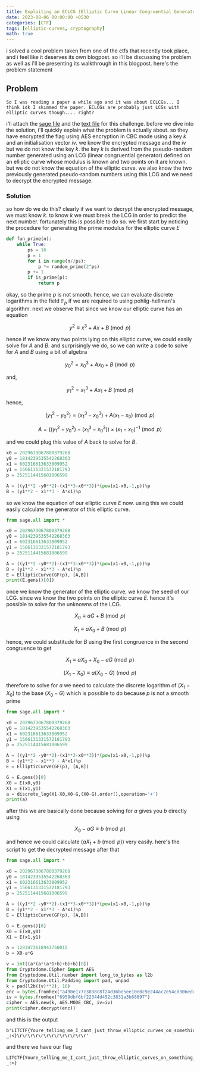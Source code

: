 ```yaml
---
title: Exploiting an ECLCG (Elliptic Curve Linear Congruential Generator) vulnerability
date: 2023-08-06 00:00:00 +0530
categories: [CTF]
tags: [elliptic-curves, cryptography]
math: true
---
```

i solved a cool problem taken from one of the ctfs that recently took place, and i feel like it deserves its own blogpost. so i'll be discussing the problem as well as i'll be presenting its walkthrough in this blogpost. here's the problem statement
## Problem 
```
So I was reading a paper a while ago and it was about ECLCGs... I think idk I skimmed the paper. ECLCGs are probably just LCGs with elliptic curves though.... right?
```
i'll attach the <a href="/ignore/player_files/chall.sage">sage file</a>
and the <a href="/ignore/player_files/out.txt">text file</a> for this challenge. before we dive into the solution, i'll quickly explain what the problem is actually about. so they have encrypted the flag using AES encryption in CBC mode using a key $k$ and an initialisation vector $iv$. we know the encrypted message and the $iv$ but we do not know the key $k$. the key $k$ is derived from the pseudo-random number generated using an LCG (linear congruential generator) defined on an elliptic curve whose modulus is known and two points on it are known. but we do not know the equation of the elliptic curve. we also know the two previously generated pseudo-random numbers using this LCG and we need to decrypt the encrypted message. 

### Solution
so how do we do this? clearly if we want to decrypt the encrypted message, we must know $k$. to know $k$ we must break the LCG in order to predict the next number. fortunately this is possible to do so. we first start by noticing the procedure for generating the prime modulus for the elliptic curve $E$
```python
def fun_prime(n): 
    while True:
        ps = 16
        p = 1
        for i in range(n//ps):
            p *= random_prime(2^ps)
        p += 1
        if is_prime(p):
            return p
```
okay, so the prime $p$ is not smooth. hence, we can evaluate discrete logarithms in the field $\mathbb{F}_p$ if we are required to using pohlig-hellman's algorithm. next we observe that since we know our elliptic curve has an equation

$$
y^2 \equiv x^3 + Ax + B \pmod{p}
$$

hence if we know any two points lying on this elliptic curve, we could easily solve for $A$ and $B$. and surprisingly we do, so we can write a code to solve for $A$ and $B$ using a bit of algebra

$$
y_0^2 = x_0^3 + Ax_0 + B \pmod{p} 
$$

and, 

$$
y_1^2 = x_1^3 + Ax_1 + B \pmod{p}
$$

hence, 

$$
\left( y_1^2 - y_0^2 \right) = \left( x_1^3 - x_0^3\right) + A(x_1-x_0) \pmod{p}
$$

$$
A =\left( \left( y_1^2 - y_0^2 \right) - \left( x_1^3 - x_0^3\right) \right) \times (x_1-x_0)^{-1} \pmod{p}
$$

and we could plug this value of $A$ back to solve for $B$.

```python
x0 = 2029673067800379268
y0 = 1814239535542268363
x1 = 602316613633809952
y1 = 1566131331572181793
p = 2525114415681006599

A = ((y1**2 -y0**2)-(x1**3-x0**3))*(pow(x1-x0,-1,p))%p
B = (y1**2 - x1**3 - A*x1)%p
```
so we know the equation of our elliptic curve $E$ now. using this we could easily calculate the generator of this elliptic curve. 
```python
from sage.all import *

x0 = 2029673067800379268
y0 = 1814239535542268363
x1 = 602316613633809952
y1 = 1566131331572181793
p = 2525114415681006599

A = ((y1**2 -y0**2)-(x1**3-x0**3))*(pow(x1-x0,-1,p))%p
B = (y1**2 - x1**3 - A*x1)%p
E = EllipticCurve(GF(p), [A,B])
print(E.gens()[0])
```
once we know the generator of the elliptic curve, we know the seed of our LCG. since we know the two points on the elliptic curve $E$. hence it's possible to solve for the unknowns of the LCG. 

$$
X_0 \equiv aG + B \pmod{p}
$$

$$
X_1 \equiv aX_0 +B \pmod{p}
$$

hence, we could substitude for $B$ using the first congruence in the second congruence to get

$$
X_1 \equiv aX_0 + X_0 - aG \pmod{p}
$$

$$
\left( X_1 - X_0\right) \equiv a \left( X_0 - G\right) \pmod{p}
$$

therefore to solve for $a$ we need to calculate the discrete logarithm of $(X_1-X_0)$ to the base $(X_0-G)$ which is possible to do because $p$ is not a smooth prime

```python
from sage.all import *

x0 = 2029673067800379268
y0 = 1814239535542268363
x1 = 602316613633809952
y1 = 1566131331572181793
p = 2525114415681006599

A = ((y1**2 -y0**2)-(x1**3-x0**3))*(pow(x1-x0,-1,p))%p
B = (y1**2 - x1**3 - A*x1)%p
E = EllipticCurve(GF(p), [A,B])

G = E.gens()[0]
X0 = E(x0,y0)
X1 = E(x1,y1)
a = discrete_log(X1-X0,X0-G,(X0-G).order(),operation='+')
print(a)
```

after this we are basically done because solving for $a$ gives you $b$ directly using 

$$
X_0 -aG \equiv b \pmod{p}
$$

and hence we could calculate $(aX_1+b \pmod{p})$ very easily. here's the script to get the decrypted message after that

```python
from sage.all import *

x0 = 2029673067800379268
y0 = 1814239535542268363
x1 = 602316613633809952
y1 = 1566131331572181793
p = 2525114415681006599

A = ((y1**2 -y0**2)-(x1**3-x0**3))*(pow(x1-x0,-1,p))%p
B = (y1**2 - x1**3 - A*x1)%p
E = EllipticCurve(GF(p), [A,B])

G = E.gens()[0]
X0 = E(x0,y0)
X1 = E(x1,y1)

a = 1283473618943750015
b = X0-a*G

v = int((a*(a*(a*G+b)+b)+b)[0])
from Cryptodome.Cipher import AES
from Cryptodome.Util.number import long_to_bytes as l2b
from Cryptodome.Util.Padding import pad, unpad
k = pad(l2b((v)**2), 16)
enc = bytes.fromhex("a490e177c3838c8f24d36be5ee10e0c9e244ac2e54cd306eddfb0d585d5f27535835fab1cd83d26a669e6c08096b58cc4cc4cb082f4534ce80fab16e21f119adc45a5f59d179ca3683b77a942e4cf4081e01d921a51ec3a3a48c13f850c04b80c997367739bbde0a5415ff921d77a6ef")
iv = bytes.fromhex("6959dbf6bf22344d452c3831a3b68897")
cipher = AES.new(k, AES.MODE_CBC, iv=iv)
print(cipher.decrypt(enc))

```
and this is the output
```
b'LITCTF{Youre_telling_me_I_cant_just_throw_elliptic_curves_on_something_and_make_it_100x_secure?_:<}\r\r\r\r\r\r\r\r\r\r\r\r\r'
```
and there we have our flag 
```
LITCTF{Youre_telling_me_I_cant_just_throw_elliptic_curves_on_something_and_make_it_100x_secure?_:<}
```

